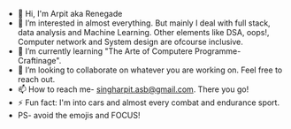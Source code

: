- 👋 Hi, I'm Arpit aka Renegade
- 👀 I’m interested in almost everything. But mainly I deal with full stack, data analysis and Machine Learning. Other elements like DSA,    oops!, Computer network and System design are ofcourse inclusive.
- 🌱 I’m currently learning "The Arte of Computere Programme-Craftinage".
- 💞️ I’m looking to collaborate on whatever you are working on. Feel free to reach out.
- 📫 How to reach me- singharpit.asb@gmail.com. There you go!
- ⚡ Fun fact: I'm into cars and almost every combat and endurance sport.
- PS- avoid the emojis and FOCUS!

<!---
Renegade2345/Renegade2345 is a ✨ special ✨ repository because its `README.md` (this file) appears on your GitHub profile.
You can click the Preview link to take a look at your changes.
--->
